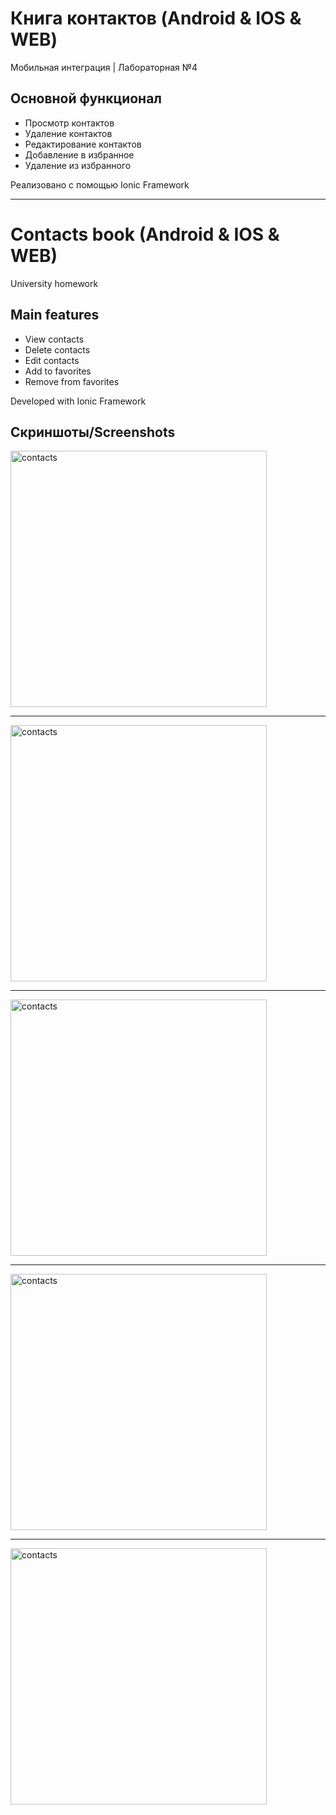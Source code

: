 # Книга контактов (Android & IOS & WEB)
Мобильная интеграция | Лабораторная №4

## Основной функционал

- Просмотр контактов
- Удаление контактов
- Редактирование контактов
- Добавление в избранное
- Удаление из избранного

Реализовано с помощью Ionic Framework


___

# Contacts book (Android & IOS & WEB)
University homework
## Main features
- View contacts
- Delete contacts
- Edit contacts
- Add to favorites
- Remove from favorites

Developed with Ionic Framework

## Скриншоты/Screenshots
<img src="https://i.imgur.com/xo7hxt8.png" alt="contacts" width="410" alight="middle">

___

<img src="https://i.imgur.com/GwHdxFu.png" alt="contacts" width="410">

___

<img src="https://i.imgur.com/cSFRZ9l.png" alt="contacts" width="410">

___

<img src="https://i.imgur.com/Ieoi2H2.png" alt="contacts" width="410">

___

<img src="https://i.imgur.com/aEw23Yk.png" alt="contacts" width="410">
